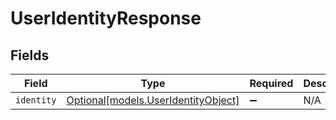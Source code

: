# UserIdentityResponse


## Fields

| Field                                                                  | Type                                                                   | Required                                                               | Description                                                            |
| ---------------------------------------------------------------------- | ---------------------------------------------------------------------- | ---------------------------------------------------------------------- | ---------------------------------------------------------------------- |
| `identity`                                                             | [Optional[models.UserIdentityObject]](../models/useridentityobject.md) | :heavy_minus_sign:                                                     | N/A                                                                    |